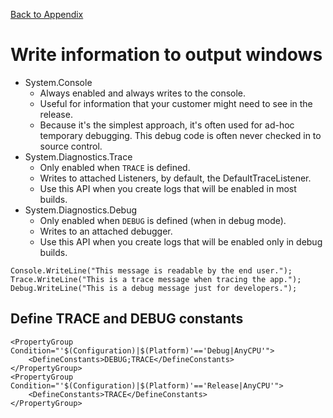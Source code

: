 <a href="README.md">Back to Appendix</a>

# Write information to output windows

- System.Console
  - Always enabled and always writes to the console.
  - Useful for information that your customer might need to see in the release.
  - Because it's the simplest approach, it's often used for ad-hoc temporary debugging. This debug code is often never checked in to source control.
- System.Diagnostics.Trace
  - Only enabled when ```TRACE``` is defined.
  - Writes to attached Listeners, by default, the DefaultTraceListener.
  - Use this API when you create logs that will be enabled in most builds.
- System.Diagnostics.Debug
  - Only enabled when ```DEBUG``` is defined (when in debug mode).
  - Writes to an attached debugger.
  - Use this API when you create logs that will be enabled only in debug builds.

```
Console.WriteLine("This message is readable by the end user.");
Trace.WriteLine("This is a trace message when tracing the app.");
Debug.WriteLine("This is a debug message just for developers.");
```

## Define TRACE and DEBUG constants

```
<PropertyGroup Condition="'$(Configuration)|$(Platform)'=='Debug|AnyCPU'">
    <DefineConstants>DEBUG;TRACE</DefineConstants>
</PropertyGroup>
<PropertyGroup Condition="'$(Configuration)|$(Platform)'=='Release|AnyCPU'">
    <DefineConstants>TRACE</DefineConstants>
</PropertyGroup>
```
